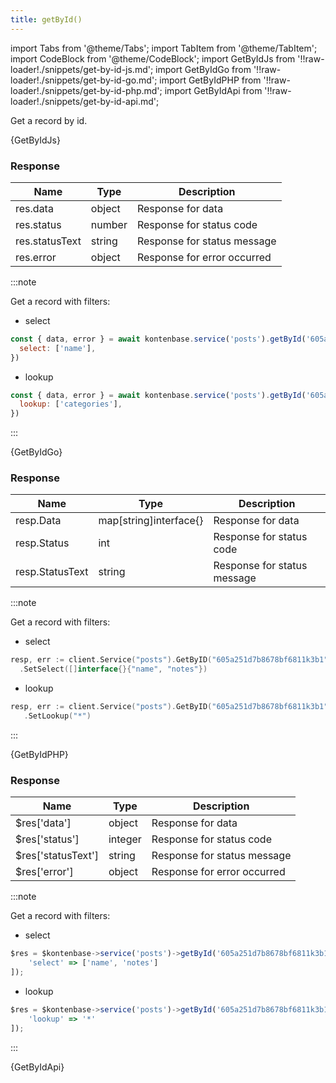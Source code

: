 ```yaml
---
title: getById()
---
```


import Tabs from '@theme/Tabs';
import TabItem from '@theme/TabItem';
import CodeBlock from '@theme/CodeBlock';
import GetByIdJs from '!!raw-loader!./snippets/get-by-id-js.md';
import GetByIdGo from '!!raw-loader!./snippets/get-by-id-go.md';
import GetByIdPHP from '!!raw-loader!./snippets/get-by-id-php.md';
import GetByIdApi from '!!raw-loader!./snippets/get-by-id-api.md';

Get a record by id.

<Tabs>
  <TabItem value="javascript" label="Javascript" default>
    <CodeBlock className="language-jsx">
      {GetByIdJs}
    </CodeBlock>

### Response

| Name            | Type   | Description |
| --------------- | ------ | ----------- | 
| res.data    | object | Response for data |
| res.status  | number | Response for status code |
| res.statusText | string | Response for status message |
| res.error | object | Response for error occurred |

:::note

Get a record with filters:
- select

```javascript
const { data, error } = await kontenbase.service('posts').getById('605a251d7b8678bf6811k3b1', {
  select: ['name'],
})
```

- lookup

```javascript
const { data, error } = await kontenbase.service('posts').getById('605a251d7b8678bf6811k3b1', {
  lookup: ['categories'],
})
```

:::

  </TabItem>
  <TabItem value="go" label="Go" default>
    <CodeBlock className="language-jsx">
      {GetByIdGo}
    </CodeBlock>

### Response

| Name            | Type   | Description |
| --------------- | ------ | ----------- | 
| resp.Data    | map[string]interface{} | Response for data |
| resp.Status  | int | Response for status code |
| resp.StatusText | string | Response for status message |

:::note

Get a record with filters:
- select

```go
resp, err := client.Service("posts").GetByID("605a251d7b8678bf6811k3b1")
  .SetSelect([]interface{}{"name", "notes"})
```

- lookup

```go
resp, err := client.Service("posts").GetByID("605a251d7b8678bf6811k3b1")
   .SetLookup("*")
```

:::

  </TabItem>
  <TabItem value="php" label="PHP" default>
    <CodeBlock className="language-jsx">
      {GetByIdPHP}
    </CodeBlock>

### Response

| Name            | Type   | Description |
| --------------- | ------ | ----------- | 
| $res['data']    | object | Response for data |
| $res['status']  | integer | Response for status code |
| $res['statusText'] | string | Response for status message |
| $res['error'] | object | Response for error occurred |

:::note

Get a record with filters:
- select

```javascript
$res = $kontenbase->service('posts')->getById('605a251d7b8678bf6811k3b1')->([
	'select' => ['name', 'notes']
]);
```

- lookup

```javascript
$res = $kontenbase->service('posts')->getById('605a251d7b8678bf6811k3b1')->([
	'lookup' => '*'
]);
```

:::

  </TabItem>
  <TabItem value="API" label="API">
    <CodeBlock className="language-jsx" title="[GET]">
      {GetByIdApi}
    </CodeBlock>
  </TabItem>
</Tabs>